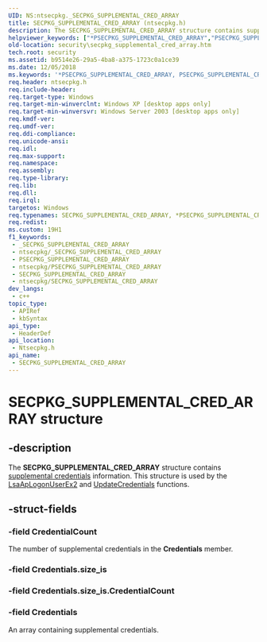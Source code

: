 ```yaml
---
UID: NS:ntsecpkg._SECPKG_SUPPLEMENTAL_CRED_ARRAY
title: SECPKG_SUPPLEMENTAL_CRED_ARRAY (ntsecpkg.h)
description: The SECPKG_SUPPLEMENTAL_CRED_ARRAY structure contains supplemental credentials information. This structure is used by the LsaApLogonUserEx2 and UpdateCredentials functions.
helpviewer_keywords: ["*PSECPKG_SUPPLEMENTAL_CRED_ARRAY","PSECPKG_SUPPLEMENTAL_CRED_ARRAY","PSECPKG_SUPPLEMENTAL_CRED_ARRAY structure pointer [Security]","SECPKG_SUPPLEMENTAL_CRED_ARRAY","SECPKG_SUPPLEMENTAL_CRED_ARRAY structure [Security]","_ssp_secpkg_supplemental_cred_array","ntsecpkg/PSECPKG_SUPPLEMENTAL_CRED_ARRAY","ntsecpkg/SECPKG_SUPPLEMENTAL_CRED_ARRAY","security.secpkg_supplemental_cred_array"]
old-location: security\secpkg_supplemental_cred_array.htm
tech.root: security
ms.assetid: b9514e26-29a5-4ba8-a375-1723c0a1ce39
ms.date: 12/05/2018
ms.keywords: '*PSECPKG_SUPPLEMENTAL_CRED_ARRAY, PSECPKG_SUPPLEMENTAL_CRED_ARRAY, PSECPKG_SUPPLEMENTAL_CRED_ARRAY structure pointer [Security], SECPKG_SUPPLEMENTAL_CRED_ARRAY, SECPKG_SUPPLEMENTAL_CRED_ARRAY structure [Security], _ssp_secpkg_supplemental_cred_array, ntsecpkg/PSECPKG_SUPPLEMENTAL_CRED_ARRAY, ntsecpkg/SECPKG_SUPPLEMENTAL_CRED_ARRAY, security.secpkg_supplemental_cred_array'
req.header: ntsecpkg.h
req.include-header: 
req.target-type: Windows
req.target-min-winverclnt: Windows XP [desktop apps only]
req.target-min-winversvr: Windows Server 2003 [desktop apps only]
req.kmdf-ver: 
req.umdf-ver: 
req.ddi-compliance: 
req.unicode-ansi: 
req.idl: 
req.max-support: 
req.namespace: 
req.assembly: 
req.type-library: 
req.lib: 
req.dll: 
req.irql: 
targetos: Windows
req.typenames: SECPKG_SUPPLEMENTAL_CRED_ARRAY, *PSECPKG_SUPPLEMENTAL_CRED_ARRAY
req.redist: 
ms.custom: 19H1
f1_keywords:
 - _SECPKG_SUPPLEMENTAL_CRED_ARRAY
 - ntsecpkg/_SECPKG_SUPPLEMENTAL_CRED_ARRAY
 - PSECPKG_SUPPLEMENTAL_CRED_ARRAY
 - ntsecpkg/PSECPKG_SUPPLEMENTAL_CRED_ARRAY
 - SECPKG_SUPPLEMENTAL_CRED_ARRAY
 - ntsecpkg/SECPKG_SUPPLEMENTAL_CRED_ARRAY
dev_langs:
 - c++
topic_type:
 - APIRef
 - kbSyntax
api_type:
 - HeaderDef
api_location:
 - Ntsecpkg.h
api_name:
 - SECPKG_SUPPLEMENTAL_CRED_ARRAY
---
```


# SECPKG_SUPPLEMENTAL_CRED_ARRAY structure


## -description

The <b>SECPKG_SUPPLEMENTAL_CRED_ARRAY</b> structure contains <a href="https://docs.microsoft.com/windows/desktop/SecGloss/s-gly">supplemental credentials</a> information. This structure is used by the 
<a href="https://docs.microsoft.com/windows/desktop/api/ntsecpkg/nc-ntsecpkg-lsa_ap_logon_user_ex2">LsaApLogonUserEx2</a> and 
<a href="https://docs.microsoft.com/windows/desktop/api/ntsecpkg/nc-ntsecpkg-lsa_update_primary_credentials">UpdateCredentials</a> functions.

## -struct-fields

### -field CredentialCount

The number of supplemental credentials in the <b>Credentials</b> member.

### -field Credentials.size_is

### -field Credentials.size_is.CredentialCount

### -field Credentials

An array containing supplemental credentials.

